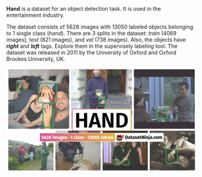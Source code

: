 **Hand** is a dataset for an object detection task. It is used in the entertainment industry. 

The dataset consists of 5628 images with 13050 labeled objects belonging to 1 single class (*hand*). There are 3 splits in the dataset: *train* (4069 images), *test* (821 images), and *val* (738 images). Also, the objects have ***right*** and ***left*** tags. Explore them in the supervisely labeling tool. The dataset was released in 2011 by the University of Oxford and Oxford Brookes University, UK.

<img src="https://github.com/dataset-ninja/hand/raw/main/visualizations/poster.png">
